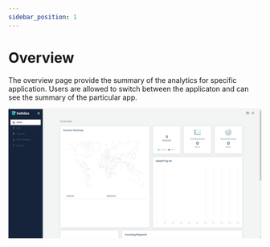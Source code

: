 ```yaml
---
sidebar_position: 1
---
```

# Overview

The overview page provide the summary of the analytics for specific application. Users are allowed to switch between the applicaton and can see the summary of the particular app.
   
![Overview](/img/community-waf/overview_image.png)
   
